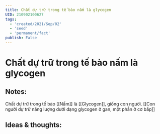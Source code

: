 ```yaml
---
title: Chất dự trữ trong tế bào nấm là glycogen
UID: 210902100627
tags:
  - 'created/2021/Sep/02'
  - 'seed'
  - 'permanent/fact'
publish: False
---
```

# Chất dự trữ trong tế bào nấm là glycogen

## Notes:
Chất dự trữ trong tế bào [[Nấm]] là [[Glycogen]], giống con người.
[[Con người dự trữ năng lượng dưới dạng glycogen ở gan, một phần ở cơ bắp]]

## Ideas & thoughts:
